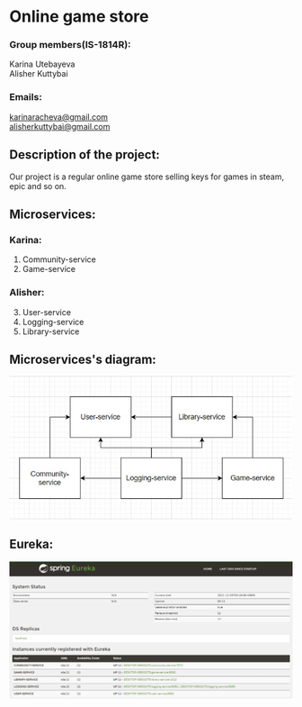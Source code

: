 # Online game store
### Group members(IS-1814R):
 Karina Utebayeva  
 Alisher Kuttybai  

### Emails: 
 karinaracheva@gmail.com  
 alisherkuttybai@gmail.com  

## Description of the project:
Our project is a regular online game store selling keys for games in steam, epic and so on. 
 
## Microservices:
### Karina:
  1) Community-service
  2) Game-service
### Alisher:
  3) User-service
  4) Logging-service
  5) Library-service
 
## Microservices's diagram:
![Image alt](diagram.jpg)

## Eureka:
![Image alt](eureka.jpg)
